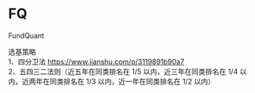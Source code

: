 # FQ
FundQuant

选基策略  
1、四分卫法  https://www.jianshu.com/p/3119891b90a7  
2、五四三二法则（近五年在同类排名在 1/5 以内，近三年在同类排名在 1/4 以内，近两年在同类排名在 1/3 以内，近一年在同类排名在 1/2 以内）